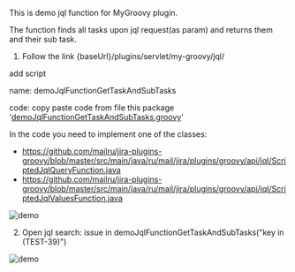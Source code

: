This is demo jql function for MyGroovy plugin.


The function finds all tasks upon jql request(as param) and returns them and their sub task.

1) Follow the link {baseUrl}/plugins/servlet/my-groovy/jql/

add script

name: demoJqlFunctionGetTaskAndSubTasks

code: copy paste code from file this package '[demoJqlFunctionGetTaskAndSubTasks.groovy](https://github.com/mailru/jira-scripts/blob/master/mygroovy-kit/jql/demo/demoJqlFunctionGetTaskAndSubTasks.groovy)'

In the code you need to implement one of the classes:
* https://github.com/mailru/jira-plugins-groovy/blob/master/src/main/java/ru/mail/jira/plugins/groovy/api/jql/ScriptedJqlQueryFunction.java 
* https://github.com/mailru/jira-plugins-groovy/blob/master/src/main/java/ru/mail/jira/plugins/groovy/api/jql/ScriptedJqlValuesFunction.java

![demo](https://github.com/mailru/jira-scripts/blob/master/mygroovy-kit/jql/demo/demo%20jql%20code.png?raw=true)

2) Open jql search: issue in demoJqlFunctionGetTaskAndSubTasks("key in (TEST-39)")   

![demo](https://github.com/mailru/jira-scripts/blob/master/mygroovy-kit/jql/demo/demo%20jql.png?raw=true)
